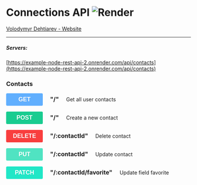# Connections API ![Render](https://img.shields.io/badge/Render-%46E3B7.svg?style=for-the-badge&logo=render&logoColor=white)

[Volodymyr Dehtiarev - Website](https://github.com/VladimirDegt)

---

##### Servers:

[https://example-node-rest-api-2.onrender.com/api/contacts](https://example-node-rest-api-2.onrender.com/api/contacts)

### Contacts

<div style="margin-bottom: 16px;">
<button style="background-color: #61affe; font-size: 16px;
font-weight: 700;
width: 100px;
padding: 8px 16px;
margin-right: 16px;
text-align: center;
border: none;
cursor: pointer;
border-radius: 3px;
text-shadow: 0 1px 0 rgba(0,0,0,.1);
font-family: sans-serif;
color: #fff;">GET</button>
<span style=" font-size: 16px; margin-right: 16px; font-weight: 700;">"/"</span> 
<span >Get all user contacts</span>
</div>
<div style="margin-bottom: 16px;">
<button style="background-color: #19cc90; font-size: 16px;
font-weight: 700;
width: 100px;
padding: 8px 16px;
margin-right: 16px;
text-align: center;
border: none;
cursor: pointer;
border-radius: 3px;
text-shadow: 0 1px 0 rgba(0,0,0,.1);
font-family: sans-serif;
color: #fff;">POST</button>
<span style="font-size: 16px; margin-right: 16px; font-weight: 700;">"/"</span> 
<span >Create a new contact</span>
</div>
<div style="margin-bottom: 16px;">
<button style="background-color: #f93e3e; font-size: 16px;
font-weight: 700;
width: 100px;
padding: 8px 16px;
margin-right: 16px;
text-align: center;
border: none;
cursor: pointer;
border-radius: 3px;
text-shadow: 0 1px 0 rgba(0,0,0,.1);
font-family: sans-serif;
color: #fff;">DELETE</button>
<span style="font-size: 16px; font-weight: 700; margin-right: 16px;">"/:contactId"</span> 
<span >Delete contact</span>
</div>
<div style="margin-bottom: 16px;">
<button style="background-color: #50e3c2; font-size: 16px;
font-weight: 700;
width: 100px;
padding: 8px 16px;
margin-right: 16px;
text-align: center;
border: none;
cursor: pointer;
border-radius: 3px;
text-shadow: 0 1px 0 rgba(0,0,0,.1);
font-family: sans-serif;
color: #fff;">PUT</button>
<span style="font-size: 16px; font-weight: 700; margin-right: 16px;">"/:contactId"</span> 
<span >Update contact</span>
</div>
<div style="margin-bottom: 16px;">
<button style="background-color: #20e7c7; font-size: 16px;
font-weight: 700;
width: 100px;
padding: 8px 16px;
margin-right: 16px;
text-align: center;
border: none;
cursor: pointer;
border-radius: 3px;
text-shadow: 0 1px 0 rgba(0,0,0,.1);
font-family: sans-serif;
color: #fff;">PATCH</button>
<span style="font-size: 16px; font-weight: 700; margin-right: 16px;">"/:contactId/favorite"</span> 
<span >Update field favorite</span>
</div>
